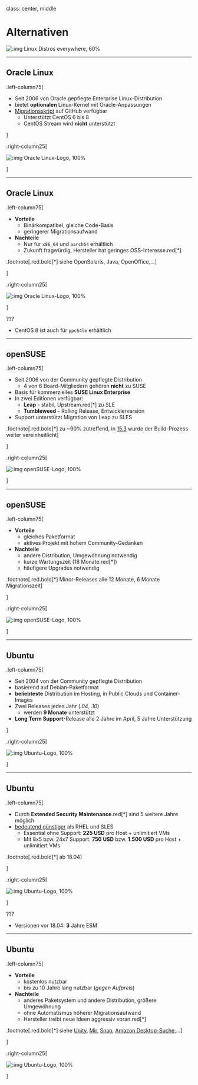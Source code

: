 class: center, middle

# Alternativen

![:img Linux Distros everywhere, 60%](imgs/linux_distros.jpg)

---

## Oracle Linux

.left-column75[

- Seit 2006 von Oracle gepflegte Enterprise Linux-Distribution
- bietet **optionalen** Linux-Kernel mit Oracle-Anpassungen
- [Migrationsskript](https://github.com/oracle/centos2ol) auf GitHub verfügbar
  - Unterstützt CentOS 6 bis 8
  - CentOS Stream wird **nicht** unterstützt

]

.right-column25[

![:img Oracle Linux-Logo, 100%](imgs/oracle_linux.jpg)

]

---

## Oracle Linux

.left-column75[

- **Vorteile**
  - Binärkompatibel, gleiche Code-Basis
  - geringerer Migrationsaufwand
- **Nachteile**
  - Nur für `x86_64` und `aarch64` erhältlich
  - Zukunft fragwürdig, Hersteller hat geringes OSS-Interesse.red[*]

.footnote[.red.bold[*] siehe OpenSolaris, Java, OpenOffice,...]

]

.right-column25[

![:img Oracle Linux-Logo, 100%](imgs/oracle_linux.jpg)

]

???

- CentOS 8 ist auch für `ppc64le` erhältlich

---

## openSUSE

.left-column75[

- Seit 2006 von der Community gepflegte Distribution
  - 4 von 6 Board-Mitgliedern gehören **nicht** zu SUSE
- Basis für kommerzielles **SUSE Linux Enterprise**
- In zwei Editionen verfügbar:
  - **Leap** - stabil, Upstream.red[*] zu SLE
  - **Tumbleweed** - Rolling Release, Entwicklerversion
- Support unterstützt Migration von Leap zu SLES

.footnote[.red.bold[*] zu ~90% zutreffend, in [15.3](https://www.suse.com/c/how-suse-builds-its-enterprise-linux-distribution-part-5/) wurde der Build-Prozess weiter vereinheitlicht]

]

.right-column25[

![:img openSUSE-Logo, 100%](imgs/opensuse.png)

]

---

## openSUSE

.left-column75[

- **Vorteile**
  - gleiches Paketformat
  - aktives Projekt mit hohem Community-Gedanken
- **Nachteile**
  - andere Distribution, Umgewöhnung notwendig
  - kurze Wartungszeit (18 Monate.red[*])
  - häufigere Upgrades notwendig

.footnote[.red.bold[*] Minor-Releases alle 12 Monate, 6 Monate Migrationszeit]

]

.right-column25[

![:img openSUSE-Logo, 100%](imgs/opensuse.png)

]

---

## Ubuntu

.left-column75[

- Seit 2004 von der Community gepflegte Distribution
- basierend auf Debian-Paketformat
- **beliebteste** Distribution im Hosting, in Public Clouds und Container-Images
- Zwei Releases jedes Jahr (*.04, .10*)
  - werden **9 Monate** unterstützt
- **Long Term Support**-Release alle 2 Jahre im April, 5 Jahre Unterstützung

]

.right-column25[

![:img Ubuntu-Logo, 100%](imgs/ubuntu.png)

]

---

## Ubuntu

.left-column75[

- Durch **Extended Security Maintenance**.red[*] sind 5 weitere Jahre möglich
- [bedeutend günstiger](https://ubuntu.com/advantage) als RHEL und SLES
  - Essential ohne Support: **225 USD** pro Host + unlimitiert VMs
  - Mit 8x5 bzw. 24x7 Support: **750 USD** bzw. **1.500 USD** pro Host + unlimitiert VMs

.footnote[.red.bold[*] ab 18.04]

]

.right-column25[

![:img Ubuntu-Logo, 100%](imgs/ubuntu.png)

]

???

- Versionen vor 18.04: **3** Jahre ESM

---

## Ubuntu

.left-column75[

- **Vorteile**
  - kostenlos nutzbar
  - bis zu 10 Jahre lang nutzbar (*gegen Aufpreis*)
- **Nachteile**
  - anderes Paketsystem und andere Distribution, größere Umgewöhnung
  - ohne Automatismus höherer Migrationsaufwand
  - Hersteller treibt neue Ideen aggressiv voran.red[*]

.footnote[.red.bold[*] siehe [Unity](https://w.wiki/36kV), [Mir](https://w.wiki/36kW), [Snap](https://w.wiki/36kX), [Amazon Desktop-Suche](https://askubuntu.com/questions/192269/how-can-i-remove-amazon-search-results-from-the-dash-or-disable-the-feature),...]

]

.right-column25[

![:img Ubuntu-Logo, 100%](imgs/ubuntu.png)

]
